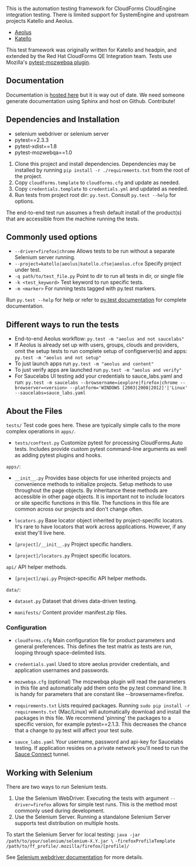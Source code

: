 This is the automation testing framework for CloudForms CloudEngine integration testing. There is limited support for SystemEngine and upstream projects Katello and Aeolus.

* [Aeolus](http://aeolusproject.org/)
* [Katello](http://katello.org)

This test framework was originally written for Katello and headpin, and extended by the Red Hat CloudForms QE Integration team. Tests use Mozilla's [pytest-mozwebqa plugin](https://github.com/davehunt/pytest-mozwebqa).

## Documentation
Documentation is [hosted here](http://eanxgeek.github.com/katello_challenge/index.html) but it is way out of date. We need someone generate documentation using Sphinx and host on Github. Contribute!

## Dependencies and Installation
* selenium webdriver or selenium server
* pytest==2.3.3
* pytest-xdist==1.8
* pytest-mozwebqa==1.0

1. Clone this project and install dependencies. Dependencies may be installed by running `pip install -r ./requirements.txt` from the root of the project.
2. Copy `cloudforms.template` to `cloudforms.cfg` and update as needed.
3. Copy `credentials.template` to `credentials.yml` and updated as needed.
6. Run tests from project root dir: `py.test`. Consult `py.test --help` for options.

The end-to-end test run assumes a fresh default install of the product(s) that are accessible from the machine running the tests.

## Commonly used options
* `--driver=firefox|chrome` Allows tests to be run without a separate Selenium server running.
* `--project=katello|aeolus|katello.cfse|aeolus.cfce` Specify project under test.
* `-q path/to/test_file.py` Point to dir to run all tests in dir, or single file
* `-k <test_keyword>` Test keyword to run specific tests.
* `-m <marker>` For running tests tagged with py.test markers.

Run `py.test --help` for help or refer to [py.test documentation](http://pytest.org/) for complete documentation.

## Different ways to run the tests
* End-to-end Aeolus workflow: `py.test -m "aeolus and not saucelabs"`
* If Aeolus is already set up with users, groups, clouds and providers, omit the setup tests to run complete setup of configserver(s) and apps: `py.test -m "aeolus and not setup"`
* To just launch apps run `py.test -m "aeolus and content"`
* To just verify apps are launched run `py.test -m "aeolus and verify"`
* For Saucelabs UI testing add your credentials to sauce_labs.yaml and run: `py.test -m saucelabs --browsername=iexplore|firefox|chrome --browserver=<version> --platform='WINDOWS [2003|2008|2012]'|'Linux' --saucelabs=sauce_labs.yaml`


## About the Files

`tests/` Test code goes here. These are typically simple calls to the more complex operations in `apps/`.

* `tests/conftest.py` Customize pytest for processing CloudForms.Auto tests. Includes provide custom pytest command-line arguments as well as adding pytest plugins and hooks.

`apps/`:

* `__init__.py` Provides base objects for use inherited projects and convenience methods to initialize projects.  Setup methods to use throughout the page objects. By inheritance these methods are accessible in other page objects. It is important not to include locators or site specific functions in this file.  The functions in this file are common across our projects and don't change often.

* `locators.py` Base locator object inherited by project-specific locators.  It's rare to have locators that work across applications.  However, if any exist they'll live here.

* `[project]/__init__.py` Project specific handlers.

* `[project]/locators.py` Project specific locators.

`api/` API helper methods.

* `[project]/api.py` Project-specific API helper methods.

`data/`:
* `dataset.py` Dataset that drives data-driven testing.

* `manifests/` Content provider manifest.zip files.


### Configuration
* `cloudforms.cfg` Main configuration file for product parameters and general preferences. This defines the test matrix as tests are run, looping through space-delimited lists.

* `credentials.yaml` Used to store aeolus provider credentials, and application usernames and passwords.

* `mozwebqa.cfg` (optional) The mozwebqa plugin will read the parameters in this file and automatically add them onto the py.test command line. It is handy for parameters that are constant like --browsername=firefox.

* `requirements.txt` Lists required packages. Running `sudo pip install -r requirements.txt` (Mac/Linux) will automatically download and install the packages in this file. We recommend 'pinning' the packages to a specific version, for example pytest==2.1.3. This decreases the chance that a change to py.test will affect your test suite.

* `sauce_labs.yaml` Your username, password and api-key for Saucelabs testing. If application resides on a private network you'll need to run the [Sauce Connect](https://saucelabs.com/docs/connect) tunnel.

## Working with Selenium
There are two ways to run Selenium tests.

1. Use the Selenium WebDriver. Executing the tests with argument `--driver=firefox` allows for simple test runs. This is the method most commonly used during development.
2. Use the Selenium Server. Running a standalone Selenium Server supports test distribution on multiple hosts.

To start the Selenium Server for local testing:
`java -jar /path/to/your/selenium/selenium-X.Y.jar \`
`-firefoxProfileTemplate /path/to/ff_profile/.mozilla/firefox/[profile]/`

See [Selenium webdriver documentation](http://seleniumhq.org/docs/03_webdriver.html) for more details.

